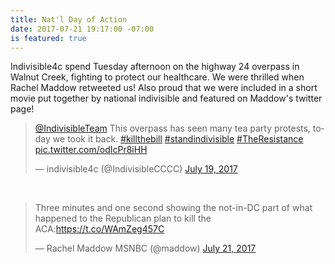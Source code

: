 ```yaml
---
title: Nat'l Day of Action
date: 2017-07-21 19:17:00 -07:00
is featured: true
---
```


Indivisible4c spend Tuesday afternoon on the highway 24 overpass in Walnut Creek, fighting to protect our healthcare. We were thrilled when Rachel Maddow retweeted us! Also proud that we were included in a short movie put together by national indivisible and featured on Maddow's twitter page!


<blockquote class="twitter-tweet" data-lang="en"><p lang="en" dir="ltr"><a href="https://twitter.com/IndivisibleTeam">@IndivisibleTeam</a> This overpass has seen many tea party protests, today we took it back. <a href="https://twitter.com/hashtag/killthebill?src=hash">#killthebill</a> <a href="https://twitter.com/hashtag/standindivisible?src=hash">#standindivisible</a> <a href="https://twitter.com/hashtag/TheResistance?src=hash">#TheResistance</a> <a href="https://t.co/odIcPr8iHH">pic.twitter.com/odIcPr8iHH</a></p>&mdash; indivisible4c (@IndivisibleCCCC) <a href="https://twitter.com/IndivisibleCCCC/status/887543698539429889">July 19, 2017</a></blockquote>
<script async src="//platform.twitter.com/widgets.js" charset="utf-8"></script>

<br>

<blockquote class="twitter-tweet" data-lang="en"><p lang="en" dir="ltr">Three minutes and one second showing the not-in-DC part of what happened to the Republican plan to kill the ACA:<a href="https://t.co/WAmZeg457C">https://t.co/WAmZeg457C</a></p>&mdash; Rachel Maddow MSNBC (@maddow) <a href="https://twitter.com/maddow/status/888489332851572739">July 21, 2017</a></blockquote>
<script async src="//platform.twitter.com/widgets.js" charset="utf-8"></script>
